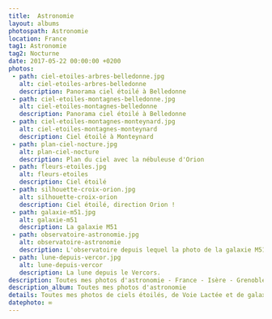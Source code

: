 ```yaml
---
title:  Astronomie
layout: albums
photospath: Astronomie
location: France
tag1: Astronomie
tag2: Nocturne
date: 2017-05-22 00:00:00 +0200
photos:
 - path: ciel-etoiles-arbres-belledonne.jpg
   alt: ciel-etoiles-arbres-belledonne
   description: Panorama ciel étoilé à Belledonne
 - path: ciel-etoiles-montagnes-belledonne.jpg
   alt: ciel-etoiles-montagnes-belledonne
   description: Panorama ciel étoilé à Belledonne
 - path: ciel-etoiles-montagnes-monteynard.jpg
   alt: ciel-etoiles-montagnes-monteynard
   description: Ciel étoilé à Monteynard
 - path: plan-ciel-nocture.jpg
   alt: plan-ciel-nocture
   description: Plan du ciel avec la nébuleuse d'Orion
 - path: fleurs-etoiles.jpg
   alt: fleurs-etoiles
   description: Ciel étoilé
 - path: silhouette-croix-orion.jpg
   alt: silhouette-croix-orion
   description: Ciel étoilé, direction Orion !
 - path: galaxie-m51.jpg
   alt: galaxie-m51
   description: La galaxie M51
 - path: observatoire-astronomie.jpg
   alt: observatoire-astronomie
   description: L'observatoire depuis lequel la photo de la galaxie M51 a été prise.
 - path: lune-depuis-vercor.jpg
   alt: lune-depuis-vercor
   description: La lune depuis le Vercors.
description: Toutes mes photos d'astronomie - France - Isère - Grenoble - Photographies - Nouvelle Zélande
description_album: Toutes mes photos d'astronomie
details: Toutes mes photos de ciels étoilés, de Voie Lactée et de galaxies. C'est mon genre de photos préferé, celui qui permet de voir l'invisible à nos yeux. Je suis impatient de découvrir et de photographier le ciel réputé de la Nouvelle Zélande !
datephoto: ∞
---
```

